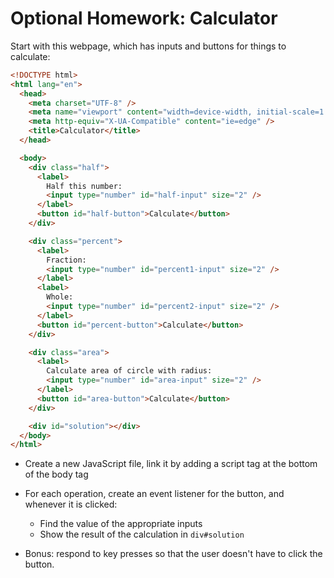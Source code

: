 # Optional Homework: Calculator

Start with this webpage, which has inputs and buttons for things to calculate:

```html
<!DOCTYPE html>
<html lang="en">
  <head>
    <meta charset="UTF-8" />
    <meta name="viewport" content="width=device-width, initial-scale=1.0" />
    <meta http-equiv="X-UA-Compatible" content="ie=edge" />
    <title>Calculator</title>
  </head>

  <body>
    <div class="half">
      <label>
        Half this number:
        <input type="number" id="half-input" size="2" />
      </label>
      <button id="half-button">Calculate</button>
    </div>

    <div class="percent">
      <label>
        Fraction:
        <input type="number" id="percent1-input" size="2" />
      </label>
      <label>
        Whole:
        <input type="number" id="percent2-input" size="2" />
      </label>
      <button id="percent-button">Calculate</button>
    </div>

    <div class="area">
      <label>
        Calculate area of circle with radius:
        <input type="number" id="area-input" size="2" />
      </label>
      <button id="area-button">Calculate</button>
    </div>

    <div id="solution"></div>
  </body>
</html>
```

- Create a new JavaScript file, link it by adding a script tag at the bottom of the body tag
- For each operation, create an event listener for the button, and whenever it is clicked:

  - Find the value of the appropriate inputs
  - Show the result of the calculation in `div#solution`

- Bonus: respond to key presses so that the user doesn't have to click the button.
